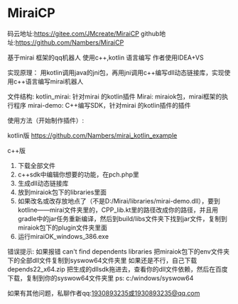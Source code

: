 # MiraiCP
码云地址:https://gitee.com/JMcreate/MiraiCP
github地址:https://github.com/Nambers/MiraiCP

基于mirai 框架的qq机器人 
使用c++,kotlin 语言编写
作者使用IDEA+VS

实现原理：
用kotlin调用java的jni包，再用jni调用c++编写dll动态链接库，实现使用c++语言编写mirai机器人

文件结构:
kotlin_mirai: 针对mirai 的kotlin插件
Mirai: miraiok包，mirai框架的执行程序
mirai-demo: C++编写SDK，针对mirai 的kotlin插件的插件

使用方法（开始制作插件）:

kotlin版
https://github.com/Nambers/mirai_kotlin_example

c++版
1. 下载全部文件
2. c++sdk中编辑你想要的功能，在pch.php里
3. 生成dll动态链接库
4. 放到miraiok包下的libraries里面
5. 如果改名或改存放地点了（不是D:/Mirai/libraries/mirai-demo.dll），要到kotline——mirai文件夹里的，CPP_lib.kt里的路径改成你的路径，并且用gradle中的jar任务重新编译，然后到build/libs文件夹下找到jar文件，复制到miraiok包下的plugin文件夹里面
6. 运行miraiOK_windows_386.exe


错误提示:
如果报错 can't find dependents libraries
把miraiok包下的env文件夹下的全部dll文件复制到syswow64文件夹里
如果还是不行，自己下载depends22_x64.zip 把生成的dllsdk拖进去，查看你的dll文件依赖，然后在百度下载，复制到你的syswow64文件夹里
ps: c:/windows/syswow64

如果有其他问题，私聊作者qq:1930893235或1930893235@qq.com
